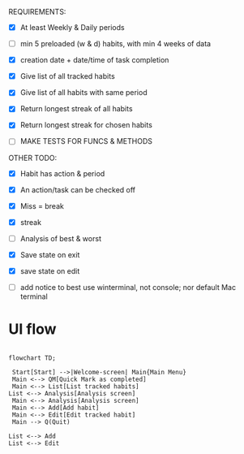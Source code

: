 
REQUIREMENTS:
-  [x] At least Weekly & Daily periods
-  [ ] min 5 preloaded (w & d) habits, with min 4 weeks of data
-  [x] creation date + date/time of task completion

- [x] Give list of all tracked habits
- [x] Give list of all habits with same period
- [x] Return longest streak of all habits
- [x] Return longest streak for chosen habits

- [ ] MAKE TESTS FOR FUNCS & METHODS


OTHER TODO:
- [x]  Habit has action & period
-  [x] An action/task can be checked off
-  [x] Miss = break
-  [x] streak
-  [ ] Analysis of best & worst
-  [x] Save state on exit
-  [x] save state on edit

- [ ] add notice to best use winterminal, not console; nor default Mac terminal




# UI flow
```mermaid

flowchart TD;

 Start[Start] -->|Welcome-screen| Main{Main Menu}
 Main <--> QM[Quick Mark as completed]
 Main <--> List[List tracked habits]
List <--> Analysis[Analysis screen]
 Main <--> Analysis[Analysis screen]
 Main <--> Add[Add habit]
 Main <--> Edit[Edit tracked habit]
 Main --> Q(Quit)

List <--> Add
List <--> Edit

```